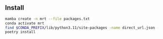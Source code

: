 

Install
-------

```bash
mamba create -n mrt --file packages.txt
conda activate mrt
find $CONDA_PREFIX/lib/python3.11/site-packages -name direct_url.json -delete
poetry install
```